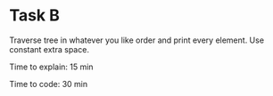 # Task B

Traverse tree in whatever you like order and print every element. Use constant extra space.

Time to explain: 15 min

Time to code: 30 min